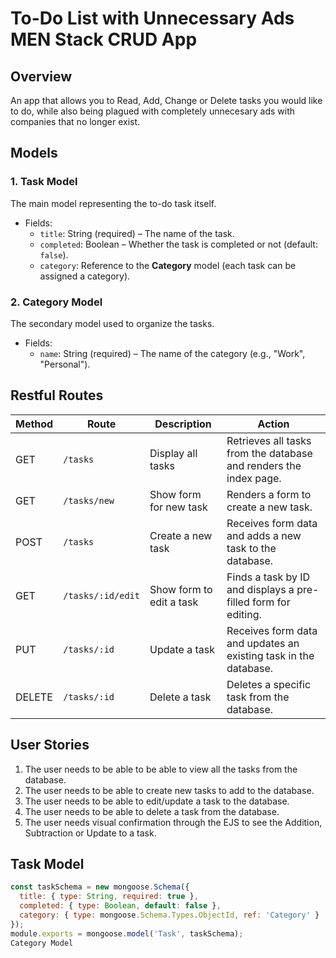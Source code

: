# To-Do List with Unnecessary Ads MEN Stack CRUD App

## Overview

An app that allows you to Read, Add, Change or Delete tasks you would like to do, while also being plagued with completely unnecesary ads with companies that no longer exist.

## Models

### 1. Task Model

The main model representing the to-do task itself.

- Fields:
  - `title`: String (required) – The name of the task.
  - `completed`: Boolean – Whether the task is completed or not (default: `false`).
  - `category`: Reference to the **Category** model (each task can be assigned a category).


### 2. Category Model

The secondary model used to organize the tasks.

- Fields:
  - `name`: String (required) – The name of the category (e.g., "Work", "Personal").


## Restful Routes

| Method | Route          | Description                      | Action                                                         |
|--------|----------------|----------------------------------|----------------------------------------------------------------|
| GET    | `/tasks`        | Display all tasks                | Retrieves all tasks from the database and renders the index page. |
| GET    | `/tasks/new`    | Show form for new task           | Renders a form to create a new task.                           |
| POST   | `/tasks`        | Create a new task                | Receives form data and adds a new task to the database.        |
| GET    | `/tasks/:id/edit` | Show form to edit a task        | Finds a task by ID and displays a pre-filled form for editing. |
| PUT    | `/tasks/:id`    | Update a task                    | Receives form data and updates an existing task in the database. |
| DELETE | `/tasks/:id`    | Delete a task                    | Deletes a specific task from the database.

## User Stories

1. The user needs to be able to be able to view all the tasks from the database.
1.  The user needs to be able to create new tasks to add to the database.
1. The user needs to be able to edit/update a task to the database.
1. The user needs to be able to delete a task from the database.
1. The user needs visual confirmation through the EJS to see the Addition, Subtraction or Update to a task.

## Task Model
```js
const taskSchema = new mongoose.Schema({
  title: { type: String, required: true },
  completed: { type: Boolean, default: false },
  category: { type: mongoose.Schema.Types.ObjectId, ref: 'Category' }
});
module.exports = mongoose.model('Task', taskSchema);
Category Model


